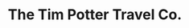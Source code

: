 ---
title: "The Tim Potter Travel Co."
url: /bristol/the-tim-potter-travel-co/
shop: travel agency
---